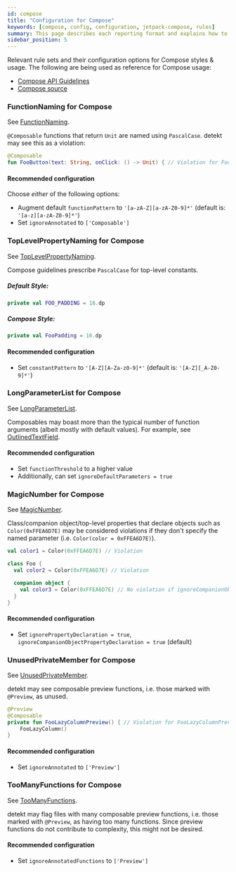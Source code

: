 ```yaml
---
id: compose
title: "Configuration for Compose"
keywords: [compose, config, configuration, jetpack-compose, rules]
summary: This page describes each reporting format and explains how to leverage them.
sidebar_position: 5
---
```


Relevant rule sets and their configuration options for Compose styles & usage. The following are being used as reference for Compose usage:
- [Compose API Guidelines](https://github.com/androidx/androidx/blob/androidx-main/compose/docs/compose-api-guidelines.md)
- [Compose source](https://cs.android.com/androidx/platform/frameworks/support/+/androidx-main:compose)

### FunctionNaming for Compose

See [FunctionNaming](../rules/naming.md#functionnaming).

`@Composable` functions that return `Unit` are named using `PascalCase`. detekt may see this as a violation:

```kotlin
@Composable
fun FooButton(text: String, onClick: () -> Unit) { // Violation for FooButton()
```

#### Recommended configuration
Choose _either_ of the following options:

* Augment default `functionPattern` to `'[a-zA-Z][a-zA-Z0-9]*'` (default is: `'[a-z][a-zA-Z0-9]*'`)
* Set `ignoreAnnotated` to `['Composable']`

### TopLevelPropertyNaming for Compose

See [TopLevelPropertyNaming](../rules/naming.md#toplevelpropertynaming).

Compose guidelines prescribe `PascalCase` for top-level constants.

##### Default Style:

```kotlin
private val FOO_PADDING = 16.dp
```

##### Compose Style:

```kotlin
private val FooPadding = 16.dp
```

#### Recommended configuration

* Set `constantPattern` to `'[A-Z][A-Za-z0-9]*'` (default is: `'[A-Z][_A-Z0-9]*'`)


### LongParameterList for Compose

See [LongParameterList](../rules/complexity.md#longparameterlist).

Composables may boast more than the typical number of function arguments (albeit mostly with default values). For example, see [OutlinedTextField](https://cs.android.com/androidx/platform/frameworks/support/+/androidx-main:compose/material/material/src/commonMain/kotlin/androidx/compose/material/OutlinedTextField.kt;l=133?q=OutlinedTextFieldLayout&ss=androidx%2Fplatform%2Fframeworks%2Fsupport:compose%2F).

#### Recommended configuration

* Set `functionThreshold` to a higher value
* Additionally, can set `ignoreDefaultParameters = true`

### MagicNumber for Compose

See [MagicNumber](../rules/style.md#magicnumber).

Class/companion object/top-level properties that declare objects such as `Color(0xFFEA6D7E)` may be considered violations if they don't specify the named parameter (i.e. `Color(color = 0xFFEA6D7E)`).

``` kotlin
val color1 = Color(0xFFEA6D7E) // Violation

class Foo {
  val color2 = Color(0xFFEA6D7E) // Violation

  companion object {
    val color3 = Color(0xFFEA6D7E) // No violation if ignoreCompanionObjectPropertyDeclaration = true by default
  }
}
```

#### Recommended configuration

* Set `ignorePropertyDeclaration = true`, `ignoreCompanionObjectPropertyDeclaration = true` (default)

### UnusedPrivateMember for Compose

See [UnusedPrivateMember](../rules/style.md#unusedprivatemember).

detekt may see composable preview functions, i.e. those marked with `@Preview`, as unused.

``` kotlin
@Preview
@Composable
private fun FooLazyColumnPreview() { // Violation for FooLazyColumnPreview()
    FooLazyColumn()
}
```

#### Recommended configuration

* Set `ignoreAnnotated` to `['Preview']`

### TooManyFunctions for Compose

See [TooManyFunctions](../rules/complexity.md#toomanyfunctions).

detekt may flag files with many composable preview functions, i.e. those marked with `@Preview`, 
as having too many functions. Since preview functions do not contribute to complexity, this might not be
desired.

#### Recommended configuration

* Set `ignoreAnnotatedFunctions` to `['Preview']`
